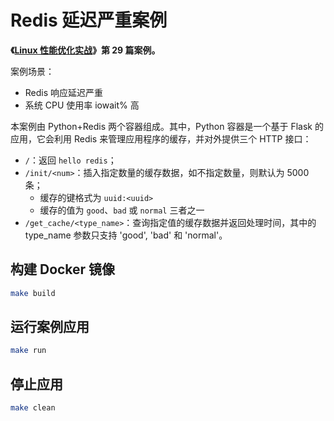 # Redis 延迟严重案例

**《[Linux 性能优化实战](https://time.geekbang.org/column/intro/140)》第 29 篇案例。**

案例场景：

* Redis 响应延迟严重
* 系统 CPU 使用率 iowait% 高

本案例由 Python+Redis 两个容器组成。其中，Python 容器是一个基于 Flask 的应用，它会利用 Redis 来管理应用程序的缓存，并对外提供三个 HTTP 接口：

* `/`：返回 `hello redis`；
* `/init/<num>`：插入指定数量的缓存数据，如不指定数量，则默认为 5000 条；
  * 缓存的键格式为 `uuid:<uuid>`
  * 缓存的值为 `good`、`bad` 或 `normal` 三者之一
* `/get_cache/<type_name>`：查询指定值的缓存数据并返回处理时间，其中的 type_name 参数只支持 'good', 'bad' 和 'normal'。

## 构建 Docker 镜像

```sh
make build
```

## 运行案例应用

```sh
make run
```

## 停止应用

```sh
make clean
```
